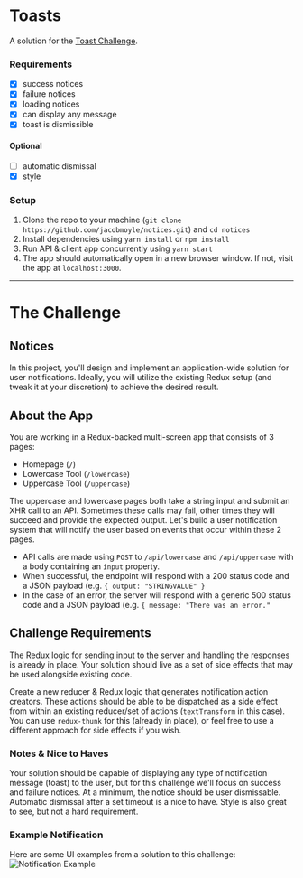 # Toasts

A solution for the [Toast Challenge](https://github.com/jacobmoyle/toasts#the-challenge).

### Requirements

- [x] success notices
- [x] failure notices
- [x] loading notices
- [x] can display any message
- [x] toast is dismissible

#### Optional

- [ ] automatic dismissal
- [x] style

### Setup

1.  Clone the repo to your machine (`git clone https://github.com/jacobmoyle/notices.git`) and `cd notices`
1.  Install dependencies using `yarn install` or `npm install`
1.  Run API & client app concurrently using `yarn start`
1.  The app should automatically open in a new browser window. If not, visit the app at `localhost:3000`.

---

# The Challenge

## Notices

In this project, you'll design and implement an application-wide solution for user notifications. Ideally, you will utilize the existing Redux setup (and tweak it at your discretion) to achieve the desired result.

## About the App

You are working in a Redux-backed multi-screen app that consists of 3 pages:

- Homepage (`/`)
- Lowercase Tool (`/lowercase`)
- Uppercase Tool (`/uppercase`)

The uppercase and lowercase pages both take a string input and submit an XHR call to an API. Sometimes these calls may fail, other times they will succeed and provide the expected output. Let's build a user notification system that will notify the user based on events that occur within these 2 pages.

- API calls are made using `POST` to `/api/lowercase` and `/api/uppercase` with a body containing an `input` property.
- When successful, the endpoint will respond with a 200 status code and a JSON payload (e.g. `{ output: "STRINGVALUE" }`
- In the case of an error, the server will respond with a generic 500 status code and a JSON payload (e.g. `{ message: "There was an error."`

## Challenge Requirements

The Redux logic for sending input to the server and handling the responses is already in place. Your solution should live as a set of side effects that may be used alongside existing code.

Create a new reducer & Redux logic that generates notification action creators. These actions should be able to be dispatched as a side effect from within an existing reducer/set of actions (`textTransform` in this case). You can use `redux-thunk` for this (already in place), or feel free to use a different approach for side effects if you wish.

### Notes & Nice to Haves

Your solution should be capable of displaying any type of notification message (toast) to the user, but for this challenge we'll focus on success and failure notices. At a minimum, the notice should be user dismissable. Automatic dismissal after a set timeout is a nice to have. Style is also great to see, but not a hard requirement.

### Example Notification

Here are some UI examples from a solution to this challenge:
![Notification Example](https://cdn.rawgit.com/tylerclearmetal/notices/abf2791e/example.gif)
